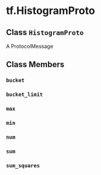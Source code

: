 <div itemscope itemtype="http://developers.google.com/ReferenceObject">
<meta itemprop="name" content="tf.HistogramProto" />
<meta itemprop="path" content="Stable" />
<meta itemprop="property" content="bucket"/>
<meta itemprop="property" content="bucket_limit"/>
<meta itemprop="property" content="max"/>
<meta itemprop="property" content="min"/>
<meta itemprop="property" content="num"/>
<meta itemprop="property" content="sum"/>
<meta itemprop="property" content="sum_squares"/>
</div>

# tf.HistogramProto

## Class `HistogramProto`



A ProtocolMessage

## Class Members

<h3 id="bucket"><code>bucket</code></h3>

<h3 id="bucket_limit"><code>bucket_limit</code></h3>

<h3 id="max"><code>max</code></h3>

<h3 id="min"><code>min</code></h3>

<h3 id="num"><code>num</code></h3>

<h3 id="sum"><code>sum</code></h3>

<h3 id="sum_squares"><code>sum_squares</code></h3>

